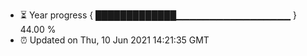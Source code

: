 - ⏳ Year progress { █████████████▁▁▁▁▁▁▁▁▁▁▁▁▁▁▁▁▁ } 44.00 %
- ⏰ Updated on Thu, 10 Jun 2021 14:21:35 GMT


